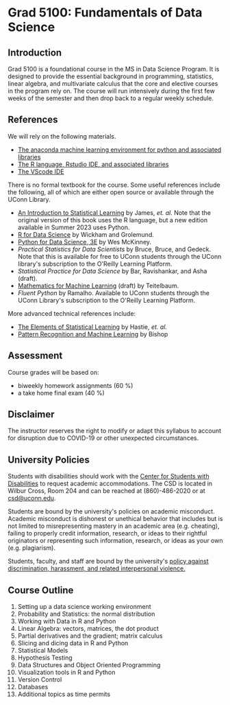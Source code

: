 # Grad 5100: Fundamentals of Data Science

## Introduction

Grad 5100 is a foundational course in the MS in Data Science Program. It is designed to provide
the essential background in programming, statistics, linear algebra, and multivariate calculus
that the core and elective courses in the program rely on. The course will run intensively during
the first few weeks of the semester and then drop back to a regular weekly schedule.

## References

We will rely on the following materials.

- [The anaconda machine learning environment for python and associated libraries](http://www.anaconda.com)
- [The R language, Rstudio IDE, and associated libraries](https://posit.co/download/rstudio-desktop)
- [The VScode IDE](https://code.visualstudio.com)

There is no formal textbook for the course. Some useful references include the following, all of which
are either open source or available through the UConn Library.

- [An Introduction to Statistical Learning](http://www.statlearning.com) by James, _et. al._ Note that the original
  version of this book uses the R language, but a new edition available in Summer 2023 uses Python.
- [R for Data Science](https://r4ds.hadley.nz/) by Wickham and Grolemund.
- [Python for Data Science, 3E](https://wesmckinney.com/book) by Wes McKinney.
- _Practical Statistics for Data Scientists_ by Bruce, Bruce, and Gedeck. Note that this is available for free to UConn students through the UConn library's subscription to the O'Reilly Learning Platform.
- _Statistical Practice for Data Science_ by Bar, Ravishankar, and Asha (draft).
- [Mathematics for Machine Learning](https://jeremy9959.net/Mathematics-for-Machine-Learning) (draft) by Teitelbaum.
- _Fluent Python_ by Ramalho. Available to UConn students through the UConn Library's subscription to the O'Reilly Learning Platform.

More advanced technical references include:

- [The Elements of Statistical Learning](https://hastie.su.domains/ElemStatLearn) by Hastie, _et. al._
- [Pattern Recognition and Machine Learning](https://www.microsoft.com/en-us/research/uploads/prod/2006/01/Bishop-Pattern-Recognition-and-Machine-Learning-2006.pdf) by Bishop

## Assessment

Course grades will be based on:

- biweekly homework assignments (60 %)
- a take home final exam (40 %)

## Disclaimer

The instructor reserves the right to modify or adapt this syllabus to account for disruption due to COVID-19 or other
unexpected circumstances.

## University Policies

Students with disabilities should work with the [Center for Students with Disabilities](https://csd.uconn.edu) to request academic accommodations. The CSD is located in Wilbur Cross, Room 204 and can be reached at (860)-486-2020 or at csd@uconn.edu.

Students are bound by the university's policies on academic misconduct. Academic misconduct is dishonest or unethical behavior that includes but is not limited to misrepresenting mastery in an academic area (e.g. cheating), failing to properly credit information, research, or ideas to their rightful originators or representing such information, research, or ideas as your own (e.g. plagiarism).

Students, faculty, and staff are bound by the university's [policy against discrimination, harassment, and related interpersonal violence.](https://policy.uconn.edu/2015/12/29/policy-against-discrimination-harassment-and-related-interpersonal-violence/)

<div style="page-break-after: always"></div>

## Course Outline

1.  Setting up a data science working environment
2.  Probability and Statistics: the normal distribution
3.  Working with Data in R and Python
4.  Linear Algebra: vectors, matrices, the dot product
5.  Partial derivatives and the gradient; matrix calculus
6.  Slicing and dicing data in R and Python
7.  Statistical Models
8.  Hypothesis Testing
9.  Data Structures and Object Oriented Programming
10. Visualization tools in R and Python
11. Version Control
12. Databases
13. Additional topics as time permits
